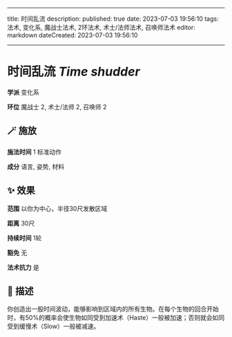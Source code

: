 
---
title: 时间乱流
description: 
published: true
date: 2023-07-03 19:56:10
tags: 法术, 变化系, 魔战士法术, 2环法术, 术士/法师法术, 召唤师法术
editor: markdown
dateCreated: 2023-07-03 19:56:10

---

# **时间乱流** *Time shudder*

**学派** 变化系 

**环位** 魔战士 2, 术士/法师 2, 召唤师 2

## 🪄 施放

**施法时间** 1 标准动作

**成分** 语言, 姿势, 材料

## ✨ 效果  

**范围** 以你为中心，半径30尺发散区域

**距离** 30尺  

**持续时间** 1轮 

**豁免** 无

**法术抗力** 是

## 📖 描述

你创造出一股时间波动，能够影响到区域内的所有生物。在每个生物的回合开始时，有50%的概率会使生物如同受到加速术（Haste）一般被加速；否则就会如同受到缓慢术（Slow）一般被减速。
    